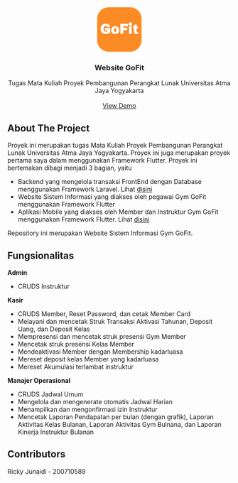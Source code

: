 <div align="center">
  <a href="https://github.com/RickyJ2/APP-WEB-GOFIT">
    <img src="https://github.com/RickyJ2/APP-WEB-GOFIT/blob/master/web/icons/android-chrome-512x512.png" alt="Logo" width="100" height="100">
  </a>

  <h3 align="center">Website GoFit</h3>

  <p align="center">
    Tugas Mata Kuliah Proyek Pembangunan Perangkat Lunak Universitas Atma Jaya Yogyakarta
    <br />
    <br />
    <a href="https://rickyj2.github.io/GoFit/">View Demo</a>
  </p>
</div>

## About The Project

Proyek ini merupakan tugas Mata Kuliah Proyek Pembangunan Perangkat Lunak Universitas Atma Jaya Yogyakarta. Proyek ini juga merupakan proyek pertama saya dalam menggunakan Framework Flutter. Proyek ini bertemakan dibagi menjadi 3 bagian, yaitu 
- Backend yang mengelola transaksi FrontEnd dengan Database menggunakan Framework Laravel. Lihat <a href="https://github.com/RickyJ2/RestAPI-WEB-GoFit"> disini </a>
- Website Sistem Informasi yang diakses oleh pegawai Gym GoFit menggunakan Framework Flutter
- Aplikasi Mobile yang diakses oleh Member dan Instruktur Gym GoFit menggunakan Framework Flutter. Lihat <a href="https://github.com/RickyJ2/APP-MOBILE-GOFIT"> disini </a>

Repository ini merupakan Website Sistem Informasi Gym GoFit.

## Fungsionalitas
**Admin**
- CRUDS Instruktur

**Kasir**
- CRUDS Member, Reset Password, dan cetak Member Card
- Melayani dan mencetak Struk Transaksi Aktivasi Tahunan, Deposit Uang, dan Deposit Kelas
- Mempresensi dan mencetak struk presensi Gym Member
- Mencetak struk presensi Kelas Member
- Mendeaktivasi Member dengan Membership kadarluasa
- Mereset deposit kelas Member yang kadarluasa
- Mereset Akumulasi terlambat instruktur

**Manajer Operasional**
- CRUDS Jadwal Umum
- Mengelola dan mengenerate otomatis Jadwal Harian
- Menampilkan dan mengonfirmasi izin Instruktur
- Mencetak Laporan Pendapatan per bulan (dengan grafik), Laporan Aktivitas Kelas Bulanan, Laporan Aktivitas Gym Bulnana, dan Laporan Kinerja Instruktur Bulanan


## Contributors
Ricky Junaidi - 200710589
